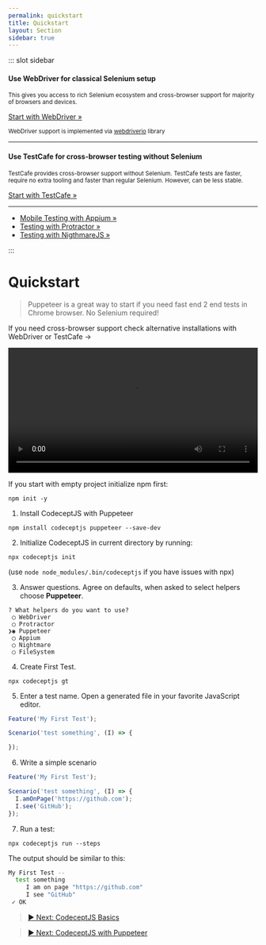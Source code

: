 ```yaml
---
permalink: quickstart
title: Quickstart
layout: Section
sidebar: true
---
```


::: slot sidebar

#### Use WebDriver for classical Selenium setup

<small>
This gives you access to rich Selenium ecosystem and cross-browser support for majority of browsers and devices.
</small>


<a href="/webdriver" class="button extended" >Start with WebDriver &raquo;</a>

<small> WebDriver support is implemented via [webdriverio](https://webdriver.io) library </small>

---

#### Use TestCafe for cross-browser testing without Selenium

<small>
TestCafe provides cross-browser support without Selenium. TestCafe tests are faster, require no extra tooling and faster than regular Selenium. However, can be less stable.
</small>

<a href="/testcafe" class="button green extended" >Start with TestCafe &raquo;</a>

---

* [Mobile Testing with Appium »](/mobile)
* [Testing with Protractor »](/angular)
* [Testing with NigthmareJS »](/nightmare)

:::

# Quickstart

> Puppeteer is a great way to start if you need fast end 2 end tests in Chrome browser. No Selenium required!

If you need cross-browser support check alternative installations with WebDriver or TestCafe &rarr;

<video onclick="this.paused ? this.play() : this.pause();" src="/img/install.mp4" style="width: 100%" controls></video>

If you start with empty project initialize npm first:

```
npm init -y
```

1) Install CodeceptJS with Puppeteer

```
npm install codeceptjs puppeteer --save-dev
```


2) Initialize CodeceptJS in current directory by running:

```
npx codeceptjs init
```

(use `node node_modules/.bin/codeceptjs` if you have issues with npx)

3) Answer questions. Agree on defaults, when asked to select helpers choose **Puppeteer**.

```
? What helpers do you want to use?
 ◯ WebDriver
 ◯ Protractor
❯◉ Puppeteer
 ◯ Appium
 ◯ Nightmare
 ◯ FileSystem
 ```

4) Create First Test.

```
npx codeceptjs gt
```

5) Enter a test name. Open a generated file in your favorite JavaScript editor.

```js
Feature('My First Test');

Scenario('test something', (I) => {

});
```

6) Write a simple scenario

```js
Feature('My First Test');

Scenario('test something', (I) => {
  I.amOnPage('https://github.com');
  I.see('GitHub');
});
```

7) Run a test:

```
npx codeceptjs run --steps
```

The output should be similar to this:

```bash
My First Test --
  test something
     I am on page "https://github.com"
     I see "GitHub"
 ✓ OK
 ```

> [▶ Next: CodeceptJS Basics](/basics/)

> [▶ Next: CodeceptJS with Puppeteer](/puppeteer/)

